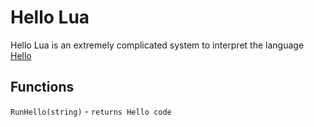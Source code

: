 # Hello Lua

Hello Lua is an extremely complicated system to interpret the language [Hello](https://esolangs.org/wiki/Hello)

## Functions

`` RunHello(string) `` - ``returns Hello code``
